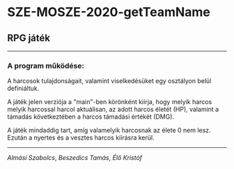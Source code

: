# SZE-MOSZE-2020-getTeamName

## RPG játék

---

### A program működése:

A harcosok tulajdonságait, valamint viselkedésüket egy osztályon belül definiáltuk.

A játék jelen verziója a "main"-ben körönként kiírja, hogy melyik harcos melyik harcossal harcol aktuálisan, az adott harcos életét (HP), valamint a támadás következtében a harcos támadási értékét (DMG).

A játék mindaddig tart, amíg valamelyik harcosnak az élete 0 nem lesz. Ezután a nyertes és a vesztes harcos kíírásra kerül.

---

*Almási Szabolcs*, *Beszedics Tamás*, *Élő Kristóf*
